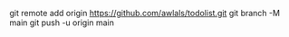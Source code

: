 git remote add origin https://github.com/awlals/todolist.git
git branch -M main
git push -u origin main